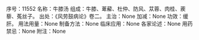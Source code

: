 序号：11552
名称：牛膝汤
组成：牛膝、萆薢、杜仲、防风、苁蓉、肉桂、蒺藜、菟丝子。
出处：《风劳鼓病论》卷二。
主治：None
加减：None
功效：缓肝。
用法用量：None
制备方法：None
临床应用：None
各家论述：None
用药禁忌：None
附注：None
